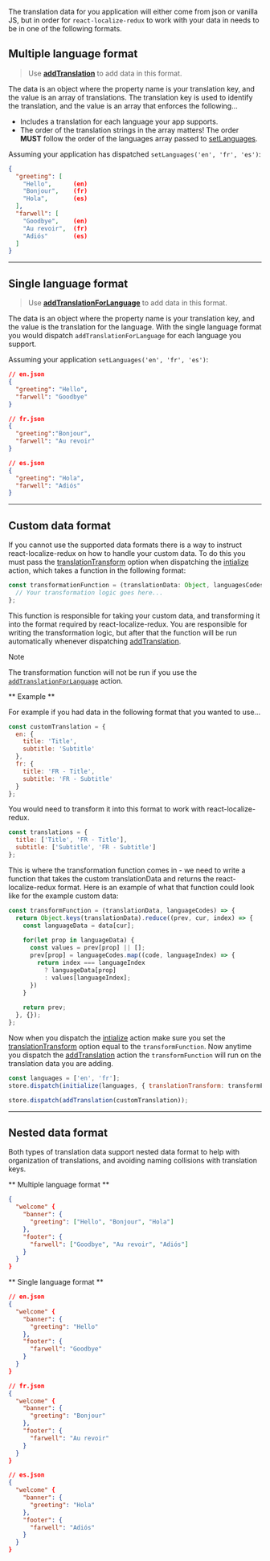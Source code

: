The translation data for you application will either come from json or vanilla JS, but in order for `react-localize-redux` to work with your data in needs to be in one of the following formats.

## Multiple language format

> Use **[addTranslation](/api/action-creators#addtranslationdata)** to add data in this format.

The data is an object where the property name is your translation key, and the value is an array of translations. The translation key is used to identify the translation, and the value is an array that enforces the following...

* Includes a translation for each language your app supports.
* The order of the translation strings in the array matters! The order **MUST** follow the order of the languages array passed to [setLanguages]([addTranslationForLanguage](/api/action-creators#addtranslationforlanguagedata-language)).

Assuming your application has dispatched `setLanguages('en', 'fr', 'es')`:

```json
{
  "greeting": [
    "Hello",      (en)
    "Bonjour",    (fr)
    "Hola",       (es)
  ],
  "farwell": [
    "Goodbye",    (en)
    "Au revoir",  (fr)
    "Adiós"       (es)
  ]
}
```



---------------



## Single language format

> Use **[addTranslationForLanguage](/api/action-creators#addtranslationforlanguagedata-language)** to add data in this format.

The data is an object where the property name is your translation key, and the value is the translation for the language. With the single language format you would dispatch `addTranslationForLanguage` for each language you support.

Assuming your application `setLanguages('en', 'fr', 'es')`:

```json
// en.json
{
  "greeting": "Hello",
  "farwell": "Goodbye"
}

// fr.json
{
  "greeting":"Bonjour",
  "farwell": "Au revoir"
}

// es.json
{
  "greeting": "Hola",
  "farwell": "Adiós"
}
```




---------------





## Custom data format

If you cannot use the supported data formats there is a way to instruct react-localize-redux on how to handle your custom data. To do this you must pass the [translationTransform](/api/action-creators#initialize-options) option when dispatching the [intialize](/api/action-creators#initializelanguages-options) action, which takes a function in the following format: 

```javascript
const transformationFunction = (translationData: Object, languagesCodes: string[]) => {
  // Your transformation logic goes here...
};
```

This function is responsible for taking your custom data, and transforming it into the format required by react-localize-redux. You are responsible for writing the transformation logic, but after that the function will be run automatically whenever dispatching [addTranslation](/api/action-creators#addtranslationdata).

<div class="admonition note">
  <p class="first admonition-title">Note</p>
  <p class="last">The transformation function will not be run if you use the <code><a href="/api/action-creators/#addtranslationforlanguagedata-language">addTranslationForLanguage</a></code> action.</p>
</div>

** Example **

For example if you had data in the following format that you wanted to use...

```javascript
const customTranslation = {
  en: {
    title: 'Title',
    subtitle: 'Subtitle'
  },
  fr: {
    title: 'FR - Title',
    subtitle: 'FR - Subtitle'
  }
};
```

You would need to transform it into this format to work with react-localize-redux.

```javascript
const translations = {
  title: ['Title', 'FR - Title'],
  subtitle: ['Subtitle', 'FR - Subtitle']
};
```

This is where the transformation function comes in - we need to write a function that takes the custom translationData and returns the react-localize-redux format. Here is an example of what that function could look like for the example custom data:

```javascript
const transformFunction = (translationData, languageCodes) => {
  return Object.keys(translationData).reduce((prev, cur, index) => {
    const languageData = data[cur];
    
    for(let prop in languageData) {
      const values = prev[prop] || [];
      prev[prop] = languageCodes.map((code, languageIndex) => {
        return index === languageIndex
          ? languageData[prop]
          : values[languageIndex];
      })
    }
  
    return prev;
  }, {});
};
```

Now when you dispatch the [intialize](/api/action-creators#initializelanguages-options) action make sure you set the [translationTransform](/api/action-creators#initialize-options) option equal to the `transformFunction`. Now anytime you dispatch the [addTranslation](/api/action-creators#addtranslationdata) action the `transformFunction` will run on the translation data you are adding.

```javascript
const languages = ['en', 'fr'];
store.dispatch(initialize(languages, { translationTransform: transformFunction }));

store.dispatch(addTranslation(customTranslation));
```





---------------





## Nested data format

Both types of translation data support nested data format to help with organization of translations, and avoiding naming collisions with translation keys.

** Multiple language format **

```json
{
  "welcome" {
    "banner": {
      "greeting": ["Hello", "Bonjour", "Hola"]
    },
    "footer": {
      "farwell": ["Goodbye", "Au revoir", "Adiós"]
    }
  }
}
```

** Single language format **

```json
// en.json
{
  "welcome" {
    "banner": {
      "greeting": "Hello"
    },
    "footer": {
      "farwell": "Goodbye"
    }
  }
}

// fr.json
{
  "welcome" {
    "banner": {
      "greeting": "Bonjour"
    },
    "footer": {
      "farwell": "Au revoir"
    }
  }
}

// es.json
{
  "welcome" {
    "banner": {
      "greeting": "Hola"
    },
    "footer": {
      "farwell": "Adiós"
    }
  }
}
```